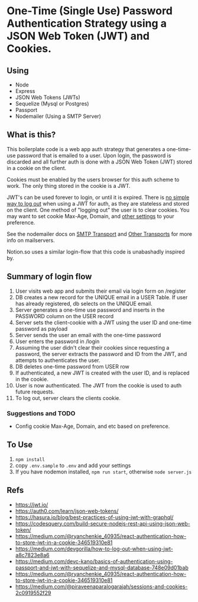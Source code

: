 # One-Time (Single Use) Password Authentication Strategy using a JSON Web Token (JWT) and Cookies.


## Using

- Node
- Express
- JSON Web Tokens (JWTs)
- Sequelize (Mysql or Postgres)
- Passport
- Nodemailer (Using a SMTP Server)


## What is this?

This boilerplate code is a web app auth strategy that generates a one-time-use password that is emailed to a user. Upon login, the password is discarded and all further auth is done with a JSON Web Token (JWT) stored in a cookie on the client. 

Cookies must be enabled by the users browser for this auth scheme to work. The only thing stored in the cookie is a JWT.

JWT's can be used forever to login, or until it is expired. There is [no simple way to log out](https://medium.com/devgorilla/how-to-log-out-when-using-jwt-a8c7823e8a6) when using a JWT for auth, as they are stateless and stored on the client. One method of "logging out" the user is to clear cookies. You may want to set cookie Max-Age, Domain, and [other settings](https://developer.mozilla.org/en-US/docs/Web/HTTP/Headers/Set-Cookie) to your preference.

See the nodemailer docs on [SMTP Transport](https://nodemailer.com/smtp/) and [Other Transports](https://nodemailer.com/transports/) for more info on mailservers.

Notion.so uses a similar login-flow that this code is unabashadly inspired by.


## Summary of login flow

1. User visits web app and submits their email via login form on /register
1. DB creates a new record for the UNIQUE email in a USER Table. If user has already registered, db selects on the UNIQUE email.
1. Server generates a one-time use password and inserts in the PASSWORD column on the USER record
1. Server sets the client-cookie with a JWT using the user ID and one-time password as payload
1. Server sends the user an email with the one-time password
1. User enters the password in /login
1. Assuming the user didn't clear their cookies since requesting a password, the server extracts the password and ID from the JWT, and attempts to authenticates the user.
1. DB deletes one-time password from USER row
1. If authenticated, a new JWT is created with the user ID, and is replaced in the cookie.
1. User is now authenticated. The JWT from the cookie is used to auth future requests.
1. To log out, server clears the clients cookie. 


### Suggestions and TODO

- Config cookie Max-Age, Domain, and etc based on preference.



## To Use

1. `npm install`
1. copy `.env.sample` to `.env` and add your settings
1. If you have nodemon installed, `npm run start`, otherwise `node server.js`


## Refs

- https://jwt.io/
- https://auth0.com/learn/json-web-tokens/
- https://hasura.io/blog/best-practices-of-using-jwt-with-graphql/
- https://codesquery.com/build-secure-nodejs-rest-api-using-json-web-token/
- https://medium.com/@ryanchenkie_40935/react-authentication-how-to-store-jwt-in-a-cookie-346519310e81
- https://medium.com/devgorilla/how-to-log-out-when-using-jwt-a8c7823e8a6
- https://medium.com/devc-kano/basics-of-authentication-using-passport-and-jwt-with-sequelize-and-mysql-database-748e09d01bab
- https://medium.com/@ryanchenkie_40935/react-authentication-how-to-store-jwt-in-a-cookie-346519310e81
- https://medium.com/@piraveenaparalogarajah/sessions-and-cookies-2c0919552f29
